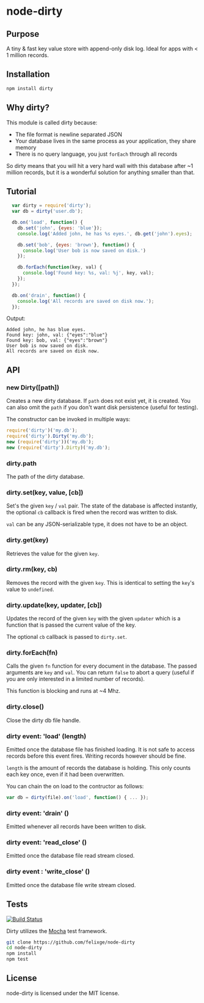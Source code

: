# node-dirty

## Purpose

A tiny & fast key value store with append-only disk log. Ideal for apps with < 1 million records.

## Installation

```bash
npm install dirty
```

## Why dirty?

This module is called dirty because:

* The file format is newline separated JSON
* Your database lives in the same process as your application, they share memory
* There is no query language, you just `forEach` through all records

So dirty means that you will hit a very hard wall with this database after ~1 million records,
but it is a wonderful solution for anything smaller than that.

## Tutorial

```javascript
  var dirty = require('dirty');
  var db = dirty('user.db');

  db.on('load', function() {
    db.set('john', {eyes: 'blue'});
    console.log('Added john, he has %s eyes.', db.get('john').eyes);

    db.set('bob', {eyes: 'brown'}, function() {
      console.log('User bob is now saved on disk.')
    });

    db.forEach(function(key, val) {
      console.log('Found key: %s, val: %j', key, val);
    });
  });

  db.on('drain', function() {
    console.log('All records are saved on disk now.');
  });
```
Output:

    Added john, he has blue eyes.
    Found key: john, val: {"eyes":"blue"}
    Found key: bob, val: {"eyes":"brown"}
    User bob is now saved on disk.
    All records are saved on disk now.

## API

### new Dirty([path])

Creates a new dirty database. If `path` does not exist yet, it is created. You
can also omit the `path` if you don't want disk persistence (useful for testing).

The constructor can be invoked in multiple ways:

```javascript
require('dirty')('my.db');
require('dirty').Dirty('my.db');
new (require('dirty'))('my.db');
new (require('dirty').Dirty)('my.db');
```
### dirty.path

The path of the dirty database.

### dirty.set(key, value, [cb])

Set's the given `key` / `val` pair. The state of the database is affected instantly,
the optional `cb` callback is fired when the record was written to disk.

`val` can be any JSON-serializable type, it does not have to be an object.

### dirty.get(key)

Retrieves the value for the given `key`.

### dirty.rm(key, cb)

Removes the record with the given `key`. This is identical to setting the `key`'s value
to `undefined`.

### dirty.update(key, updater, [cb])

Updates the record of the given `key` with the given `updater` which is a function
that is passed the current value of the key.

The optional `cb` callback is passed to `dirty.set`.

### dirty.forEach(fn)

Calls the given `fn` function for every document in the database. The passed
arguments are `key` and `val`. You can return `false` to abort a query (useful
if you are only interested in a limited number of records).

This function is blocking and runs at ~4 Mhz.

### dirty.close()

Close the dirty db file handle. 

### dirty event: 'load' (length)

Emitted once the database file has finished loading. It is not safe to access
records before this event fires. Writing records however should be fine.

`length` is the amount of records the database is holding. This only counts each
key once, even if it had been overwritten.

You can chain the on load to the contructor as follows:

```javascript
var db = dirty(file).on('load', function() { ... });
```

### dirty event: 'drain' ()

Emitted whenever all records have been written to disk.

### dirty event: 'read_close' ()

Emitted once the database file read stream closed.

### dirty event : 'write_close' ()

Emitted once the database file write stream closed.

## Tests

[![Build Status](https://travis-ci.org/felixge/node-dirty.png)](https://travis-ci.org/felixge/node-dirty)

Dirty utilizes the [Mocha](http://visionmedia.github.com/mocha/) test framework.

```bash
git clone https://github.com/felixge/node-dirty
cd node-dirty
npm install
npm test
```

## License

node-dirty is licensed under the MIT license.
